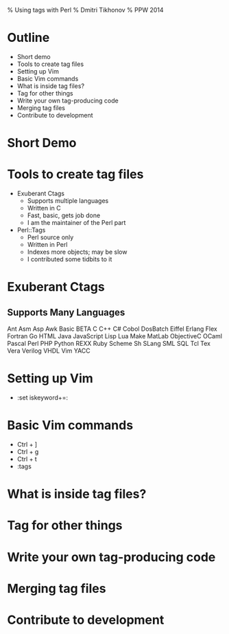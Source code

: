 % Using tags with Perl
% Dmitri Tikhonov
% PPW 2014

# Outline

- Short demo
- Tools to create tag files
- Setting up Vim
- Basic Vim commands
- What is inside tag files?
- Tag for other things
- Write your own tag-producing code
- Merging tag files
- Contribute to development

# Short Demo

# Tools to create tag files

- Exuberant Ctags
    - Supports multiple languages
    - Written in C
    - Fast, basic, gets job done
    - I am the maintainer of the Perl part
- Perl::Tags
    - Perl source only
    - Written in Perl
    - Indexes more objects; may be slow
    - I contributed some tidbits to it

# Exuberant Ctags

## Supports Many Languages

Ant Asm Asp Awk Basic BETA C C++ C# Cobol DosBatch Eiffel Erlang Flex
Fortran Go HTML Java JavaScript Lisp Lua Make MatLab ObjectiveC OCaml
Pascal Perl PHP Python REXX Ruby Scheme Sh SLang SML SQL Tcl Tex Vera
Verilog VHDL Vim YACC

# Setting up Vim

- :set iskeyword+=:

# Basic Vim commands

- Ctrl + ]
- Ctrl + g
- Ctrl + t
- :tags

# What is inside tag files?

# Tag for other things

# Write your own tag-producing code

# Merging tag files

# Contribute to development
